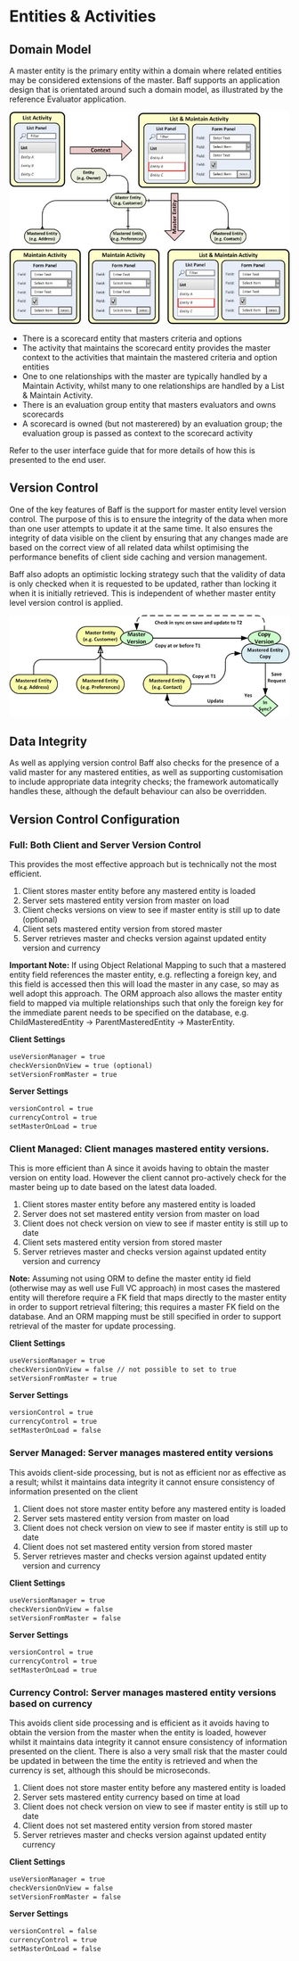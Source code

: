 # Entities & Activities

## Domain Model

A master entity is the primary entity within a domain where related entities may be considered
extensions of the master.  Baff supports an application design that is orientated around such a 
domain model, as illustrated by the reference Evaluator application. 

![Entities and Activities](entity_activity.jpg)
   
+  There is a scorecard entity that masters criteria and options
+  The activity that maintains the scorecard entity provides the master context to the activities that
maintain the mastered criteria and option entities
+  One to one relationships with the master are typically handled by a Maintain Activity, whilst many to
one relationships are handled by a List & Maintain Activity. 
+  There is an evaluation group entity that masters evaluators and owns scorecards
+  A scorecard is owned (but not masterered) by an evaluation group; the evaluation group is passed as
context to the scorecard activity

Refer to the user interface guide that for more details of how this is presented to the end user.  

## Version Control

One of the key features of Baff is the support for master entity level version control.  The purpose of 
this is to ensure the integrity of the data when more than one user attempts to update it at the same 
time.  It also ensures the integrity of data visible on the client by ensuring that any changes made are 
based on the correct view of all related data whilst optimising the performance benefits of client side 
caching and version management.

Baff also adopts an optimistic locking strategy such that the validity of data is only checked when it is
requested to be updated, rather than locking it when it is initially retrieved.  This is independent of
whether master entity level version control is applied.

![Version Control](version_control.jpg)

## Data Integrity

As well as applying version control Baff also checks for the presence of a valid master for any mastered
entities, as well as supporting customisation to include appropriate data integrity checks; the framework
automatically handles these, although the default behaviour can also be overridden.  

## Version Control Configuration

### Full: Both Client and Server Version Control
This provides the most effective approach but is technically not the most efficient.

1.  Client stores master entity before any mastered entity is loaded
2.  Server sets mastered entity version from master on load
3.  Client checks versions on view to see if master entity is still up to date (optional)
4.  Client sets mastered entity version from stored master
5.  Server retrieves master and checks version against updated entity version and currency

**Important Note:** If using Object Relational Mapping to such that a mastered entity field references the master
entity, e.g. reflecting a foreign key, and this field is accessed then this will load the master in any case, so may
as well adopt this approach.  The ORM approach also allows the master entity field to mapped via multiple relationships 
such that only the foreign key for the immediate parent needs to be specified on the database, e.g.
ChildMasteredEntity -> ParentMasteredEntity -> MasterEntity.

**Client Settings** 

    useVersionManager = true
    checkVersionOnView = true (optional)
    setVersionFromMaster = true

**Server Settings**

    versionControl = true
    currencyControl = true
    setMasterOnLoad = true


### Client Managed: Client manages mastered entity versions.
This is more efficient than A since it avoids having to obtain the master version on entity load.  However the client
cannot pro-actively check for the master being up to date based on the latest data loaded.

1.  Client stores master entity before any mastered entity is loaded
2.  Server does not set mastered entity version from master on load
3.  Client does not check version on view to see if master entity is still up to date
4.  Client sets mastered entity version from stored master
5.  Server retrieves master and checks version against updated entity version and currency

**Note:** Assuming not using ORM to define the master entity id field (otherwise may as well use Full VC approach)
in most cases the mastered entity will therefore require a FK field that maps directly to the master entity in order
to support retrieval filtering; this requires a master FK field on the database.  And an ORM mapping must be still
specified in order to support retrieval of the master for update processing.

**Client Settings** 

    useVersionManager = true
    checkVersionOnView = false // not possible to set to true
    setVersionFromMaster = true

**Server Settings**

    versionControl = true
    currencyControl = true
    setMasterOnLoad = false


### Server Managed: Server manages mastered entity versions
This avoids client-side processing, but is not as efficient nor as effective as a result; whilst it maintains data
integrity it cannot ensure consistency of information presented on the client

1.  Client does not store master entity before any mastered entity is loaded
2.  Server sets mastered entity version from master on load
3.  Client does not check version on view to see if master entity is still up to date
4.  Client does not set mastered entity version from stored master
5.  Server retrieves master and checks version against updated entity version and currency

**Client Settings**
 
    useVersionManager = true
    checkVersionOnView = false
    setVersionFromMaster = false

**Server Settings**

    versionControl = true
    currencyControl = true
    setMasterOnLoad = true


### Currency Control: Server manages mastered entity versions based on currency
This avoids client side processing and is efficient as it avoids having to obtain the version from the master when 
the entity is loaded, however whilst it maintains data integrity it cannot ensure consistency of information presented 
on the client.  There is also a very small risk that the master could be updated in between the time the entity
is retrieved and when the currency is set, although this should be microseconds.

1.  Client does not store master entity before any mastered entity is loaded
2.  Server sets mastered entity currency based on time at load
3.  Client does not check version on view to see if master entity is still up to date
4.  Client does not set mastered entity version from stored master
5.  Server retrieves master and checks version against updated entity currency

**Client Settings**
 
    useVersionManager = true
    checkVersionOnView = false
    setVersionFromMaster = false

**Server Settings**

    versionControl = false
    currencyControl = true
    setMasterOnLoad = false
